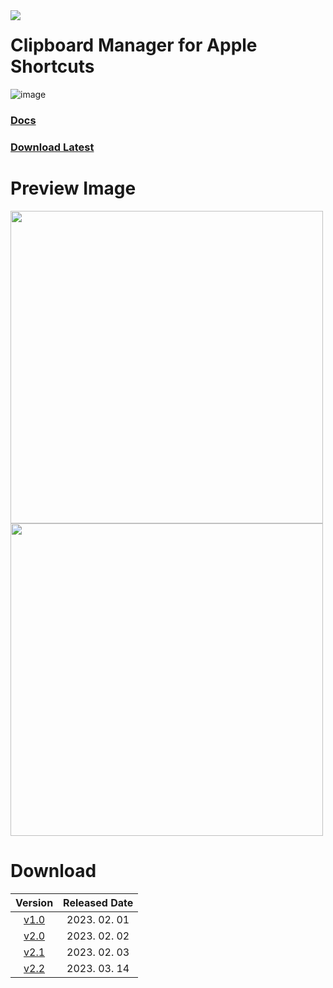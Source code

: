 <img align=left src="https://hits.seeyoufarm.com/api/count/incr/badge.svg?url=https%3A%2F%2Fgithub.com%2FEliF-Lee%2FEliF-Lee&count_bg=%236495ED&title_bg=%23555555&icon=aiqfome.svg&icon_color=%23F0FFFF&title=Thanks+for+Visiting&edge_flat=false" />

# Clipboard Manager for Apple Shortcuts
![image](https://user-images.githubusercontent.com/66173558/225175694-1491bf36-02d5-4ed2-9c7b-739e02e8857a.png)


### [Docs](https://lif-lee.notion.site/Clipboard-Manager-for-Apple-Shortcuts-260f40b2c4be4181b00a17638e4ccb1a)

### [Download Latest](https://github.com/Clipboard-Manager/Clipboard-Manager/releases/tag/v2.2)



# Preview Image

<img src="https://user-images.githubusercontent.com/66173558/225060735-116c8ded-5f33-4828-9301-96c504fc0613.png" width="500">

<img src="https://user-images.githubusercontent.com/66173558/225175840-8ac48218-3f1d-4409-b9aa-0632f8a973ca.png" width="500">



# Download

| Version | Released Date |
| :-------------: | :-------------: |
| [v1.0](https://github.com/Clipboard-Manager/Clipboard-Manager/releases/tag/v1.0) | 2023. 02. 01 |
| [v2.0](https://github.com/Clipboard-Manager/Clipboard-Manager/releases/tag/v2.0) | 2023. 02. 02 |
| [v2.1](https://github.com/Clipboard-Manager/Clipboard-Manager/releases/tag/v2.1) | 2023. 02. 03 |
| [v2.2](https://github.com/Clipboard-Manager/Clipboard-Manager/releases/tag/v2.2) | 2023. 03. 14 |
